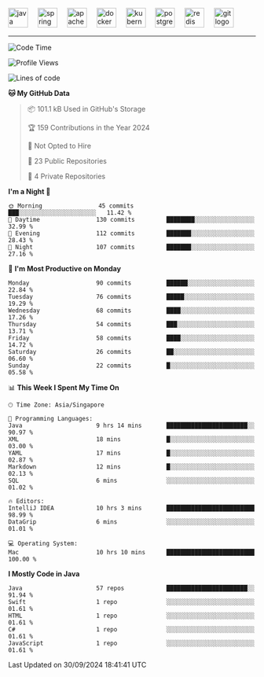 <p align="left">
  <img src="https://cdn.jsdelivr.net/gh/devicons/devicon/icons/java/java-original.svg" height="40" alt="java logo"  />
  <img width="12" />
  <img src="https://cdn.jsdelivr.net/gh/devicons/devicon/icons/spring/spring-original.svg" height="40" alt="spring logo"  />
  <img width="12" />
  <img src="https://cdn.jsdelivr.net/gh/devicons/devicon/icons/apachekafka/apachekafka-original.svg" height="40" alt="apachekafka logo"  />
  <img width="12" />
  <img src="https://cdn.jsdelivr.net/gh/devicons/devicon/icons/docker/docker-original.svg" height="40" alt="docker logo"  />
  <img width="12" />
  <img src="https://cdn.jsdelivr.net/gh/devicons/devicon/icons/kubernetes/kubernetes-plain.svg" height="40" alt="kubernetes logo"  />
  <img width="12" />
  <img src="https://cdn.jsdelivr.net/gh/devicons/devicon/icons/postgresql/postgresql-original.svg" height="40" alt="postgresql logo"  />
  <img width="12" />
  <img src="https://cdn.jsdelivr.net/gh/devicons/devicon/icons/redis/redis-original.svg" height="40" alt="redis logo"  />
  <img width="12" />
  <img src="https://cdn.jsdelivr.net/gh/devicons/devicon/icons/git/git-original.svg" height="40" alt="git logo"  />
</p>


<!--<img src="https://media.giphy.com/media/LnQjpWaON8nhr21vNW/giphy.gif" width="60"> <em><b>I love connecting with different people</b> so if you want to say <b>hi, I'll be happy to meet you more!</b> 😊 </em> -->

---
<!--START_SECTION:waka-->
![Code Time](http://img.shields.io/badge/Code%20Time-2%2C077%20hrs%202%20mins-blue)

![Profile Views](http://img.shields.io/badge/Profile%20Views-4-blue)

![Lines of code](https://img.shields.io/badge/From%20Hello%20World%20I%27ve%20Written-119.5%20thousand%20lines%20of%20code-blue)

**🐱 My GitHub Data** 

> 📦 101.1 kB Used in GitHub's Storage 
 > 
> 🏆 159 Contributions in the Year 2024
 > 
> 🚫 Not Opted to Hire
 > 
> 📜 23 Public Repositories 
 > 
> 🔑 4 Private Repositories 
 > 
**I'm a Night 🦉** 

```text
🌞 Morning                45 commits          ███░░░░░░░░░░░░░░░░░░░░░░   11.42 % 
🌆 Daytime                130 commits         ████████░░░░░░░░░░░░░░░░░   32.99 % 
🌃 Evening                112 commits         ███████░░░░░░░░░░░░░░░░░░   28.43 % 
🌙 Night                  107 commits         ███████░░░░░░░░░░░░░░░░░░   27.16 % 
```
📅 **I'm Most Productive on Monday** 

```text
Monday                   90 commits          ██████░░░░░░░░░░░░░░░░░░░   22.84 % 
Tuesday                  76 commits          █████░░░░░░░░░░░░░░░░░░░░   19.29 % 
Wednesday                68 commits          ████░░░░░░░░░░░░░░░░░░░░░   17.26 % 
Thursday                 54 commits          ███░░░░░░░░░░░░░░░░░░░░░░   13.71 % 
Friday                   58 commits          ████░░░░░░░░░░░░░░░░░░░░░   14.72 % 
Saturday                 26 commits          ██░░░░░░░░░░░░░░░░░░░░░░░   06.60 % 
Sunday                   22 commits          █░░░░░░░░░░░░░░░░░░░░░░░░   05.58 % 
```


📊 **This Week I Spent My Time On** 

```text
🕑︎ Time Zone: Asia/Singapore

💬 Programming Languages: 
Java                     9 hrs 14 mins       ███████████████████████░░   90.97 % 
XML                      18 mins             █░░░░░░░░░░░░░░░░░░░░░░░░   03.00 % 
YAML                     17 mins             █░░░░░░░░░░░░░░░░░░░░░░░░   02.87 % 
Markdown                 12 mins             █░░░░░░░░░░░░░░░░░░░░░░░░   02.13 % 
SQL                      6 mins              ░░░░░░░░░░░░░░░░░░░░░░░░░   01.02 % 

🔥 Editors: 
IntelliJ IDEA            10 hrs 3 mins       █████████████████████████   98.99 % 
DataGrip                 6 mins              ░░░░░░░░░░░░░░░░░░░░░░░░░   01.01 % 

💻 Operating System: 
Mac                      10 hrs 10 mins      █████████████████████████   100.00 % 
```

**I Mostly Code in Java** 

```text
Java                     57 repos            ███████████████████████░░   91.94 % 
Swift                    1 repo              ░░░░░░░░░░░░░░░░░░░░░░░░░   01.61 % 
HTML                     1 repo              ░░░░░░░░░░░░░░░░░░░░░░░░░   01.61 % 
C#                       1 repo              ░░░░░░░░░░░░░░░░░░░░░░░░░   01.61 % 
JavaScript               1 repo              ░░░░░░░░░░░░░░░░░░░░░░░░░   01.61 % 
```




 Last Updated on 30/09/2024 18:41:41 UTC
<!--END_SECTION:waka-->


<!--
**SimakovIgor/SimakovIgor** is a ✨ _special_ ✨ repository because its `README.md` (this file) appears on your GitHub profile.

Here are some ideas to get you started:

- 🔭 I’m currently working on ...
- 🌱 I’m currently learning ...
- 👯 I’m looking to collaborate on ...
- 🤔 I’m looking for help with ...
- 💬 Ask me about ...
- 📫 How to reach me: ...
- 😄 Pronouns: ...
- ⚡ Fun fact: ...
-->
